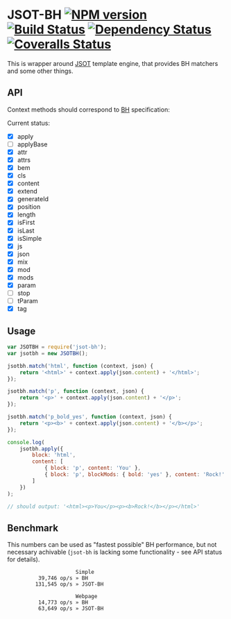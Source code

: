 # JSOT-BH [![NPM version][npm-image]][npm-url] [![Build Status][travis-image]][travis-url] [![Dependency Status][depstat-image]][depstat-url] [![Coveralls Status][coveralls-image]][coveralls-url]

This is wrapper around [JSOT](https://github.com/floatdrop/jsot) template engine, that provides BH matchers and some other things.

## API

Context methods should correspond to [BH](https://github.com/enb-make/bh#%D0%9A%D0%BB%D0%B0%D1%81%D1%81-ctx) specification:

Current status:

 * [x] apply
 * [ ] applyBase
 * [x] attr
 * [x] attrs
 * [x] bem
 * [x] cls
 * [x] content
 * [x] extend
 * [x] generateId
 * [x] position
 * [x] length
 * [x] isFirst
 * [x] isLast
 * [x] isSimple
 * [x] js
 * [x] json
 * [x] mix
 * [x] mod
 * [x] mods
 * [x] param
 * [ ] stop
 * [ ] tParam
 * [x] tag

## Usage

```js
var JSOTBH = require('jsot-bh');
var jsotbh = new JSOTBH();

jsotbh.match('html', function (context, json) {
    return '<html>' + context.apply(json.content) + '</html>';
});

jsotbh.match('p', function (context, json) {
    return '<p>' + context.apply(json.content) + '</p>';
});

jsotbh.match('p_bold_yes', function (context, json) {
    return '<p><b>' + context.apply(json.content) + '</b></p>';
});

console.log(
    jsotbh.apply({
        block: 'html',
        content: [
            { block: 'p', content: 'You' },
            { block: 'p', blockMods: { bold: 'yes' }, content: 'Rock!' }
        ]
    })
);

// should output: '<html><p>You</p><p><b>Rock!</b></p></html>'
```

## Benchmark

This numbers can be used as "fastest possible" BH performance, but not necessary achivable (`jsot-bh` is lacking some functionality - see API status for details).

```
                      Simple
          39,746 op/s » BH
         131,545 op/s » JSOT-BH

                      Webpage
          14,773 op/s » BH
          63,649 op/s » JSOT-BH
```

[npm-url]: https://npmjs.org/package/jsot-bh
[npm-image]: http://img.shields.io/npm/v/jsot-bh.svg

[travis-url]: https://travis-ci.org/floatdrop/jsot-bh
[travis-image]: http://img.shields.io/travis/floatdrop/jsot-bh.svg

[depstat-url]: https://david-dm.org/floatdrop/jsot-bh
[depstat-image]: https://david-dm.org/floatdrop/jsot-bh.svg?theme=shields.io

[coveralls-url]: https://coveralls.io/r/floatdrop/jsot-bh
[coveralls-image]: http://img.shields.io/coveralls/floatdrop/jsot-bh/master.svg
